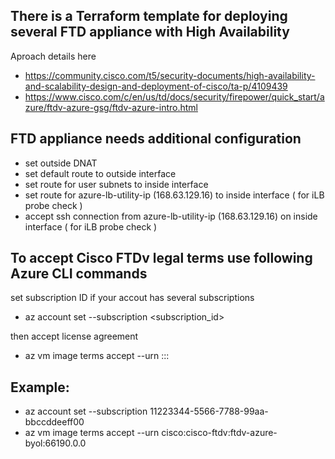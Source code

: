 ## There is a Terraform template for deploying several FTD appliance with High Availability

Aproach details here
+ https://community.cisco.com/t5/security-documents/high-availability-and-scalability-design-and-deployment-of-cisco/ta-p/4109439
+ https://www.cisco.com/c/en/us/td/docs/security/firepower/quick_start/azure/ftdv-azure-gsg/ftdv-azure-intro.html

## FTD appliance needs additional configuration
* set outside DNAT
* set default route to outside interface
* set route for user subnets to inside interface
* set route for azure-lb-utility-ip (168.63.129.16) to inside interface ( for iLB probe check )
* accept ssh connection from azure-lb-utility-ip (168.63.129.16) on inside interface ( for iLB probe check )

## To accept Cisco FTDv legal terms use following Azure CLI commands
set subscription ID if your accout has several subscriptions
 + az account set --subscription <subscription_id> 
 
then accept license agreement
 + az vm image terms accept --urn <publisher>:<offer>:<sku>:<version>

## Example:
 + az account set --subscription 11223344-5566-7788-99aa-bbccddeeff00
 + az vm image terms accept --urn cisco:cisco-ftdv:ftdv-azure-byol:66190.0.0 
